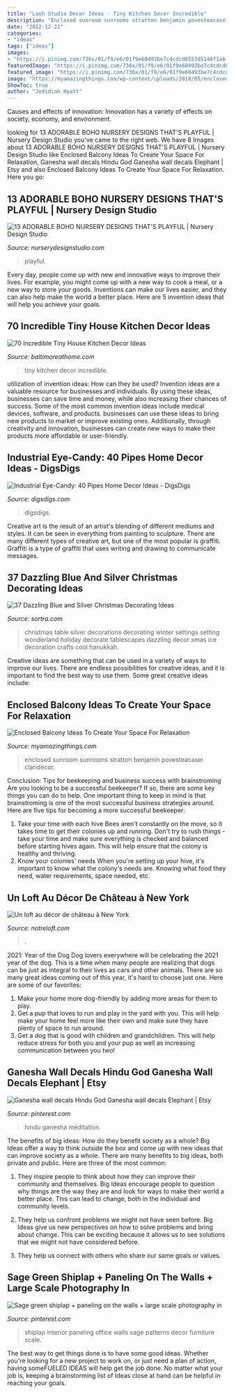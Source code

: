 ```yaml
---
title: "Lash Studio Decor Ideas - Tiny Kitchen Decor Incredible"
description: "Enclosed sunroom sunrooms stratton benjamin povesteacasei claridecor"
date: "2022-12-21"
categories:
- "ideas"
tags: ["ideas"]
images:
- "https://i.pinimg.com/736x/01/f9/e6/01f9e60493be7c4cdcd6553d5148f1ab.jpg"
featuredImage: "https://i.pinimg.com/736x/01/f9/e6/01f9e60493be7c4cdcd6553d5148f1ab.jpg"
featured_image: "https://i.pinimg.com/736x/01/f9/e6/01f9e60493be7c4cdcd6553d5148f1ab.jpg"
image: "https://myamazingthings.com/wp-content/uploads/2018/05/enclosed-balcony-3-.jpg"
ShowToc: true
author: "Jedidiah Hyatt"
---
```



Causes and effects of innovation:
Innovation has a variety of effects on society, economy, and environment.

	

		
looking for 13 ADORABLE BOHO NURSERY DESIGNS THAT&#039;S PLAYFUL | Nursery Design Studio you've came to the right web. We have 8 Images about 13 ADORABLE BOHO NURSERY DESIGNS THAT&#039;S PLAYFUL | Nursery Design Studio like Enclosed Balcony Ideas To Create Your Space For Relaxation, Ganesha wall decals Hindu God Ganesha wall decals Elephant | Etsy and also Enclosed Balcony Ideas To Create Your Space For Relaxation. Here you go:
		
    
## 13 ADORABLE BOHO NURSERY DESIGNS THAT&#039;S PLAYFUL | Nursery Design Studio

<img loading=lazy src="https://www.nurserydesignstudio.com/wp-content/uploads/2020/09/boho-nursery-design-8.png" onerror="this.onerror=null;this.src='https://tse1.mm.bing.net/th?id=OIP.S4db4GHIWR4pqjU2DkB2MgHaLH&amp;pid=15.1';" alt="13 ADORABLE BOHO NURSERY DESIGNS THAT&#039;S PLAYFUL | Nursery Design Studio">

_Source: nurserydesignstudio.com_

>playful. 

	

Every day, people come up with new and innovative ways to improve their lives. For example, you might come up with a new way to cook a meal, or a new way to store your goods. Inventions can make our lives easier, and they can also help make the world a better place. Here are 5 invention ideas that will help you achieve your goals.

    
## 70 Incredible Tiny House Kitchen Decor Ideas

<img loading=lazy src="https://www.baltimoreathome.com/wp-content/uploads/2018/04/Incredible-Tiny-House-Kitchen-Decor-Ideas-60.jpg" onerror="this.onerror=null;this.src='https://tse3.mm.bing.net/th?id=OIP.l6AheazuLGw59-3D7EofnwHaLH&amp;pid=15.1';" alt="70 Incredible Tiny House Kitchen Decor Ideas">

_Source: baltimoreathome.com_

>tiny kitchen decor incredible. 

	

utilization of invention ideas: How can they be used?
Invention ideas are a valuable resource for businesses and individuals. By using these ideas, businesses can save time and money, while also increasing their chances of success. Some of the most common invention ideas include medical devices, software, and products. businesses can use these ideas to bring new products to market or improve existing ones. Additionally, through creativity and innovation, businesses can create new ways to make their products more affordable or user-friendly.

    
## Industrial Eye-Candy: 40 Pipes Home Decor Ideas - DigsDigs

<img loading=lazy src="https://www.digsdigs.com/photos/pipes-decor-ideas-33.jpg" onerror="this.onerror=null;this.src='https://tse4.mm.bing.net/th?id=OIP.NymcBxY_fhdbwsCp6m0pTgHaLv&amp;pid=15.1';" alt="Industrial Eye-Candy: 40 Pipes Home Decor Ideas - DigsDigs">

_Source: digsdigs.com_

>digsdigs. 

	

Creative art is the result of an artist's blending of different mediums and styles. It can be seen in everything from painting to sculpture. There are many different types of creative art, but one of the most popular is graffiti. Graffiti is a type of graffiti that uses writing and drawing to communicate messages.

    
## 37 Dazzling Blue And Silver Christmas Decorating Ideas

<img loading=lazy src="https://www.sortra.com/wp-content/uploads/2014/12/christmas-silver-blue-decor18.jpg" onerror="this.onerror=null;this.src='https://tse3.mm.bing.net/th?id=OIP.we-7GqP-GrvBTAXy-FH_gAAAAA&amp;pid=15.1';" alt="37 Dazzling Blue and Silver Christmas Decorating Ideas">

_Source: sortra.com_

>christmas table silver decorations decorating winter settings setting wonderland holiday decorate tablescapes dazzling decor xmas ice decoration crafts cool hanukkah. 

	

Creative ideas are something that can be used in a variety of ways to improve our lives. There are endless possibilities for creative ideas, and it is important to find the best way to use them. Some great creative ideas include:

    
## Enclosed Balcony Ideas To Create Your Space For Relaxation

<img loading=lazy src="https://myamazingthings.com/wp-content/uploads/2018/05/enclosed-balcony-3-.jpg" onerror="this.onerror=null;this.src='https://tse3.mm.bing.net/th?id=OIP.kVnHaG_wGBc5XzpFwIx-5QHaLL&amp;pid=15.1';" alt="Enclosed Balcony Ideas To Create Your Space For Relaxation">

_Source: myamazingthings.com_

>enclosed sunroom sunrooms stratton benjamin povesteacasei claridecor. 

	

Conclusion: Tips for beekeeping and business success with brainstroming
Are you looking to be a successful beekeeper? If so, there are some key things you can do to help. One important thing to keep in mind is that brainstroming is one of the most successful business strategies around. Here are five tips for becoming a more successful beekeeper:

1. Take your time with each hive
Bees aren't constantly on the move, so it takes time to get their colonies up and running. Don't try to rush things - take your time and make sure everything is checked and balanced before starting hives again. This will help ensure that the colony is healthy and thriving.
2. Know your colonies' needs
When you're setting up your hive, it's important to know what the colony's needs are. Knowing what food they need, water requirements, space needed, etc.

    
## Un Loft Au Décor De Château à New York

<img loading=lazy src="https://www.notreloft.com/images/2014/01/Loft-New-York-04.jpg" onerror="this.onerror=null;this.src='https://tse2.mm.bing.net/th?id=OIP.Te3FWR0EaviijkD-0v6-dAHaKc&amp;pid=15.1';" alt="Un loft au décor de château à New York">

_Source: notreloft.com_

>. 

	

2021: Year of the Dog
Dog lovers everywhere will be celebrating the 2021 year of the dog. This is a time when many people are realizing that dogs can be just as integral to their lives as cars and other animals. There are so many great ideas coming out of this year, it's hard to choose just one. Here are some of our favorites: 
1) Make your home more dog-friendly by adding more areas for them to play.
2) Get a pup that loves to run and play in the yard with you. This will help make your home feel more like their own and make sure they have plenty of space to run around. 
3) Get a dog that is good with children and grandchildren. This will help reduce stress for both you and your pup as well as increasing communication between you two!

    
## Ganesha Wall Decals Hindu God Ganesha Wall Decals Elephant | Etsy

<img loading=lazy src="https://i.pinimg.com/736x/cb/a8/76/cba876196c2f5c2786c491299dbbb81b.jpg" onerror="this.onerror=null;this.src='https://tse3.mm.bing.net/th?id=OIP.uD1PoYm-C7PotiYxDQ0TaAHaJ3&amp;pid=15.1';" alt="Ganesha wall decals Hindu God Ganesha wall decals Elephant | Etsy">

_Source: pinterest.com_

>hindu ganesha méditation. 

	

The benefits of big ideas: How do they benefit society as a whole?
Big Ideas offer a way to think outside the box and come up with new ideas that can improve society as a whole. There are many benefits to big ideas, both private and public. Here are three of the most common: 
1) They inspire people to think about how they can improve their community and themselves. Big Ideas encourage people to question why things are the way they are and look for ways to make their world a better place. This can lead to change, both in the individual and community levels.

2) They help us confront problems we might not have seen before. Big Ideas give us new perspectives on how to solve problems and bring about change. This can be exciting because it allows us to see solutions that we might not have considered before.

3) They help us connect with others who share our same goals or values.

    
## Sage Green Shiplap + Paneling On The Walls + Large Scale Photography In

<img loading=lazy src="https://i.pinimg.com/736x/01/f9/e6/01f9e60493be7c4cdcd6553d5148f1ab.jpg" onerror="this.onerror=null;this.src='https://tse3.mm.bing.net/th?id=OIP.4TKEM6Bnkix4cnphVCUaQwHaJ3&amp;pid=15.1';" alt="Sage green shiplap + paneling on the walls + large scale photography in">

_Source: pinterest.com_

>shiplap interior paneling office walls sage patterns decor furniture scale. 

	

The best way to get things done is to have some good ideas. Whether you're looking for a new project to work on, or just need a plan of action, having someFUELED IDEAS will help get the job done. No matter what your job is, keeping a brainstorming list of Ideas close at hand can be helpful in reaching your goals.

